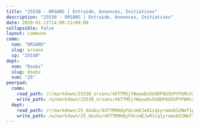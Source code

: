 ```yaml
---
title: "25530 - ORSANS | Entraide, Annonces, Initiatives"
description: "25530 - ORSANS | Entraide, Annonces, Initiatives"
date: 2020-01-11T14:09:21+09:00
collapsible: false
layout: commune
comm:
  nom: "ORSANS"
  slug: orsans
  cp: "25530"
dept:
  nom: "Doubs"
  slug: doubs
  num: "25"
peerpad:
  comm:
    read_path: /r/markdown/25530_orsans/4XTTM5jYWwywDu5UdDPAU5hPYPbMcX2odBGxmW5mftT1oDmCP
    write_path: /w/markdown/25530_orsans/4XTTM5jYWwywDu5UdDPAU5hPYPbMcX2odBGxmW5mftT1oDmCP-K3TgTfsk6JotNjj7RqRHrzhwfTYWqUWRsFQ16WSXJJ3sFwXDFySRJggtPy9e5gFGT8vdwHMMDR19QYPyR9XYkERjjZZRbn7Uj6fYrtWBhGJ7fhGG7Dceteug4ucy3z5VWVWHdLMH
  dept:
    read_path: /r/markdown/25_doubs/4XTTM9HdyFdcsmEJw91cq1yramubS2Nmf1ps2s84xcMxY74Zv
    write_path: /w/markdown/25_doubs/4XTTM9HdyFdcsmEJw91cq1yramubS2Nmf1ps2s84xcMxY74Zv-K3TgURza6A4QY75MscA2g52nUX9tjMQaHW9mgBSgyRKNNp3M6gkaXA9iDDtpbSx22mTSZbQLYS1izbwsznz8e9u5BERCmGKxZ379xV2nAaDe1bGyxrjytc7G1EcbGtknRFYQ1Lxp
---
```


